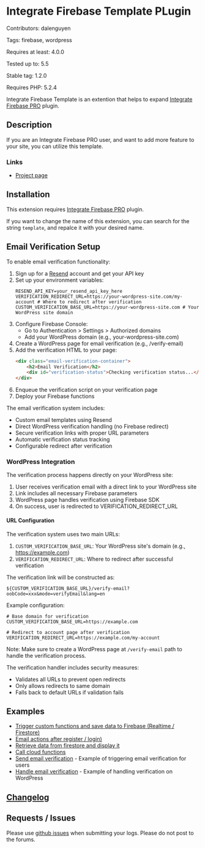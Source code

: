 # Integrate Firebase Template PLugin

Contributors: dalenguyen

Tags: firebase, wordpress

Requires at least: 4.0.0

Tested up to: 5.5

Stable tag: 1.2.0

Requires PHP: 5.2.4

Integrate Firebase Template is an extention that helps to expand [Integrate Firebase PRO](https://techcater.com) plugin.

## Description

If you are an Integrate Firebase PRO user, and want to add more feature to your site, you can utilize this template.

### Links

- [Project page](https://techcater.com/)

## Installation

This extension requires [Integrate Firebase PRO](https://techcater.com) plugin.

If you want to change the name of this extension, you can search for the string `template`, and repalce it with your desired name.

## Email Verification Setup

To enable email verification functionality:

1. Sign up for a [Resend](https://resend.com) account and get your API key
2. Set up your environment variables:
   ```
   RESEND_API_KEY=your_resend_api_key_here
   VERIFICATION_REDIRECT_URL=https://your-wordpress-site.com/my-account # Where to redirect after verification
   CUSTOM_VERIFICATION_BASE_URL=https://your-wordpress-site.com # Your WordPress site domain
   ```
3. Configure Firebase Console:
   - Go to Authentication > Settings > Authorized domains
   - Add your WordPress domain (e.g., your-wordpress-site.com)
4. Create a WordPress page for email verification (e.g., /verify-email)
5. Add the verification HTML to your page:
   ```html
   <div class="email-verification-container">
       <h2>Email Verification</h2>
       <div id="verification-status">Checking verification status...</div>
   </div>
   ```
6. Enqueue the verification script on your verification page
7. Deploy your Firebase functions

The email verification system includes:
- Custom email templates using Resend
- Direct WordPress verification handling (no Firebase redirect)
- Secure verification links with proper URL parameters
- Automatic verification status tracking
- Configurable redirect after verification

### WordPress Integration

The verification process happens directly on your WordPress site:
1. User receives verification email with a direct link to your WordPress site
2. Link includes all necessary Firebase parameters
3. WordPress page handles verification using Firebase SDK
4. On success, user is redirected to VERIFICATION_REDIRECT_URL

#### URL Configuration

The verification system uses two main URLs:
1. `CUSTOM_VERIFICATION_BASE_URL`: Your WordPress site's domain (e.g., https://example.com)
2. `VERIFICATION_REDIRECT_URL`: Where to redirect after successful verification

The verification link will be constructed as:
```
${CUSTOM_VERIFICATION_BASE_URL}/verify-email?oobCode=xxx&mode=verifyEmail&lang=en
```

Example configuration:
```
# Base domain for verification
CUSTOM_VERIFICATION_BASE_URL=https://example.com

# Redirect to account page after verification
VERIFICATION_REDIRECT_URL=https://example.com/my-account
```

Note: Make sure to create a WordPress page at `/verify-email` path to handle the verification process.

The verification handler includes security measures:
- Validates all URLs to prevent open redirects
- Only allows redirects to same domain
- Falls back to default URLs if validation fails

## Examples

- [Trigger custom functions and save data to Firebase (Realtime / Firestore)](js/firebase-trigger-functions.js)
- [Email actions after register / login)](js/email-action-handler.js)
- [Retrieve data from firestore and display it](js/retrieve-from-firestore-and-display.js)
- [Call cloud functions](js/call-cloud-functions.js)
- [Send email verification](js/send-verification-email.js) - Example of triggering email verification for users
- [Handle email verification](js/verify-email.js) - Example of handling verification on WordPress

## [Changelog](/CHANGELOG.md)

## Requests / Issues

Please use [github issues](https://github.com/dalenguyen/integrate-firebase-template/issues) when submitting your logs. Please do not post to the forums.
